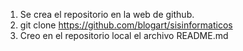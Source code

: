 1. Se crea el repositorio en la web de github.
2. git clone https://github.com/blogart/sisinformaticos
3. Creo en el repositorio local el archivo README.md